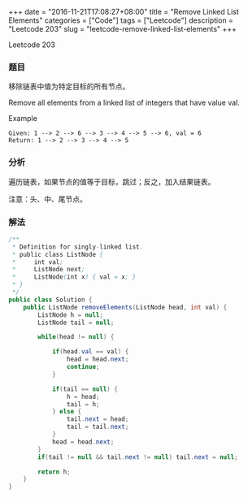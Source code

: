 +++
date = "2016-11-21T17:08:27+08:00"
title = "Remove Linked List Elements"
categories = ["Code"]
tags = ["Leetcode"]
description = "Leetcode 203"
slug = "leetcode-remove-linked-list-elements"
+++


Leetcode 203

### 题目

移除链表中值为特定目标的所有节点。

Remove all elements from a linked list of integers that have value val.

Example

```
Given: 1 --> 2 --> 6 --> 3 --> 4 --> 5 --> 6, val = 6
Return: 1 --> 2 --> 3 --> 4 --> 5
```

### 分析

遍历链表，如果节点的值等于目标，跳过；反之，加入结果链表。

注意：头、中、尾节点。

### 解法

```java
/**
 * Definition for singly-linked list.
 * public class ListNode {
 *     int val;
 *     ListNode next;
 *     ListNode(int x) { val = x; }
 * }
 */
public class Solution {
    public ListNode removeElements(ListNode head, int val) {
        ListNode h = null;
        ListNode tail = null;

        while(head != null) {

            if(head.val == val) {
                head = head.next;
                continue;
            }

            if(tail == null) {
                h = head;
                tail = h;
            } else {
                tail.next = head;
                tail = tail.next;
            }
            head = head.next;
        }
        if(tail != null && tail.next != null) tail.next = null;

        return h;
    }
}
```
